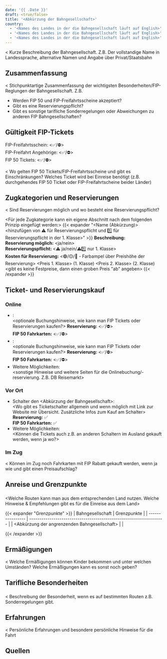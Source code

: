 ```yaml
---
date: '{{ .Date }}'
draft: <true/false>
title: '<Abkürzung der Bahngesellschaft>'
country:
  - '<Names des Landes in der die Bahngesellschaft läuft auf English>'
  - '<Names des Landes in der die Bahngesellschaft läuft auf English>'
  - '<Names des Landes in der die Bahngesellschaft läuft auf English>'
---
```


<
Kurze Beschreibung der Bahngesellschaft. Z.B. Der vollstandige Name in Landessprache, alternative Namen und Angabe über Privat/Staatsbahn
>

## Zusammenfassung

<
Stichpunktartige Zusammenfassung der wichtigsten Besonderheiten/FIP-Reglungen der Bahngesellschaft.
Z.B.
- Werden FIP 50 und FIP-Freifahrtsscheine akzeptiert?
- Gibt es eine Reservierungspflicht?
- Gibt es sonstige tarifliche Sonderregelungen oder Abweichungen zu anderen FIP Bahngesellschaften?
>

## Gültigkeit FIP-Tickets

FIP-Freifahrtsschein: <✅/⛔>  
FIP-Freifahrt Angehörige: <✅/⛔>  
FIP 50 Tickets: <✅/⛔>

<
Wo gelten FIP 50 Tickets/FIP-Freifahrtsscheine und gibt es Einschränkungen? Welches Ticket wird bei Einreise benötigt (z.B. durchgehendes FIP 50 Ticket oder FIP-Freifahrtscheine beider Länder)
>

## Zugkategorien und Reservierungen

<
Sind Reservierungen möglich und wo besteht eine Reservierungspflicht?
>

<Für jede Zugkategorie kann ein eigene Abschnitt nach dem folgenden Prinzip eingefügt werden:>
{{< expander "<Name (Abkürzung)><hinzufügen von ⚠️ für Reservierungspflicht und 1️⃣ für Reservierungspflicht in der 1. Klasse>" >}}
**Beschreibung:**  
<Beschreibung der Kategorie>
**Reservierung möglich:** <ja/nein>  
**Reservierungspflicht:** <⚠️ ja/nein/⚠️1️⃣ nur 1. Klasse>  
**Kosten für Reservierung:** <🟢/🟡/🔴 - Farbampel über Preishöhe der Reservierung> 
<Preis 1. Klasse> (1. Klasse)
<Preis 2. Klasse> (2. Klasse)
<gibt es keine Festpreise, dann einen groben Preis "ab" angeben>
{{< /expander >}}

## Ticket- und Reservierungskauf

### Online

- [<Website des Betreibers Name>](<Link zur Website>):  
  <optionale Buchungshinweise, wie kann man FIP Tickets oder Reservierungen kaufen?>
  **Reservierung:** <✅/⛔>  
  **FIP 50 Fahrkarten:** <✅/⛔>
- [<Weitere Hilfreiche Website zum Buchen>](<Link zur Website>):  
  <optionale Buchungshinweise, wie kann man FIP Tickets oder Reservierungen kaufen?>
  **Reservierung:** <✅/⛔>  
  **FIP 50 Fahrkarten:** <✅/⛔>
- Weitere Möglichkeiten:  
  <sonstige Hinweise und weitere Seiten für die Onlinebuchung/-reservierung. Z.B. DB Reisemarkt>

### Vor Ort

- Schalter den <Abkürzung der Bahngesellschaft>:  
  <Wo gibt es Ticketschalter allgemein und wenn möglich mit Link zur Website mir Übersicht. Zusätzliche Infos zum Kauf am Schalter> 
  **Reservierung:** ✅  
  **FIP 50 Fahrkarten:** ✅
- Weitere Möglichkeiten:  
  <Können die Tickets auch z.B. an anderen Schaltern im Ausland gekauft werden, wenn ja wo?>

### Im Zug

<
Können im Zug noch Fahrkarten mit FIP Rabatt gekauft werden, wenn ja wie und gibt einen Preisaufschlag?
>

## Anreise und Grenzpunkte

### <Landname>

<Welche Routen kann man aus dem entsprechenden Land nutzen. Welche Hinweise & Empfehlungen gibt es für die Einreise aus dem Land>

{{< expander "Grenzpunkte" >}}
| Bahngesellschaft | Grenzpunkte                                                         |
| ---------------- | ------------------------------------------------------------------- |
| <Abkürzung der angrenzenden Bahngesellschaft>              | <Grenzpunkte>             |

{{< /expander >}}

## Ermäßigungen

<
Welche Ermäßigungen können Kinder bekommen und unter welchen Umständen? Welche Ermäßigungen kann es sonst noch geben?
>

## Tarifliche Besonderheiten

### <Route bzw. Name>

<
Beschreibung der Besonderheit, wenn es auf bestimmten Routen z.B. Sonderregelungen gibt.
>

## Erfahrungen

<
Persönliche Erfahrungen und besondere persönliche Hinweise für die Fahrt
>

## Quellen

[^1]: [<Quellenname 1>](<Link>)
[^2]: [<Quellenname 2](<Link>)
